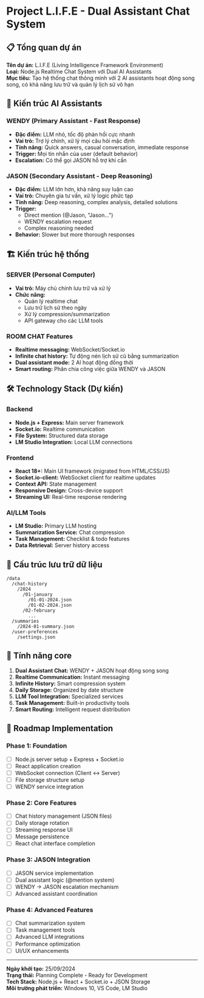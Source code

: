 # Project L.I.F.E - Dual Assistant Chat System

## 📋 Tổng quan dự án

**Tên dự án:** L.I.F.E (Living Intelligence Framework Environment)  
**Loại:** Node.js Realtime Chat System với Dual AI Assistants  
**Mục tiêu:** Tạo hệ thống chat thông minh với 2 AI assistants hoạt động song song, có khả năng lưu trữ và quản lý lịch sử vô hạn

## 🤖 Kiến trúc AI Assistants

### WENDY (Primary Assistant - Fast Response)

- **Đặc điểm:** LLM nhỏ, tốc độ phản hồi cực nhanh
- **Vai trò:** Trợ lý chính, xử lý mọi câu hỏi mặc định
- **Tính năng:** Quick answers, casual conversation, immediate response
- **Trigger:** Mọi tin nhắn của user (default behavior)
- **Escalation:** Có thể gọi JASON hỗ trợ khi cần

### JASON (Secondary Assistant - Deep Reasoning)

- **Đặc điểm:** LLM lớn hơn, khả năng suy luận cao
- **Vai trò:** Chuyên gia tư vấn, xử lý logic phức tạp
- **Tính năng:** Deep reasoning, complex analysis, detailed solutions
- **Trigger:**
  - Direct mention (@Jason, "Jason...")
  - WENDY escalation request
  - Complex reasoning needed
- **Behavior:** Slower but more thorough responses

## 🏗️ Kiến trúc hệ thống

### SERVER (Personal Computer)

- **Vai trò:** Máy chủ chính lưu trữ và xử lý
- **Chức năng:**
  - Quản lý realtime chat
  - Lưu trữ lịch sử theo ngày
  - Xử lý compression/summarization
  - API gateway cho các LLM tools

### ROOM CHAT Features

- **Realtime messaging:** WebSocket/Socket.io
- **Infinite chat history:** Tự động nén lịch sử cũ bằng summarization
- **Dual assistant mode:** 2 AI hoạt động đồng thời
- **Smart routing:** Phân chia công việc giữa WENDY và JASON

## 🛠️ Technology Stack (Dự kiến)

### Backend

- **Node.js + Express:** Main server framework
- **Socket.io:** Realtime communication
- **File System:** Structured data storage
- **LM Studio Integration:** Local LLM connections

### Frontend

- **React 18+:** Main UI framework (migrated from HTML/CSS/JS)
- **Socket.io-client:** WebSocket client for realtime updates
- **Context API:** State management
- **Responsive Design:** Cross-device support
- **Streaming UI:** Real-time response rendering

### AI/LLM Tools

- **LM Studio:** Primary LLM hosting
- **Summarization Service:** Chat compression
- **Task Management:** Checklist & todo features
- **Data Retrieval:** Server history access

## 📁 Cấu trúc lưu trữ dữ liệu

```
/data
  /chat-history
    /2024
      /01-january
        /01-01-2024.json
        /01-02-2024.json
      /02-february
        ...
  /summaries
    /2024-01-summary.json
  /user-preferences
    /settings.json
```

## 🎯 Tính năng core

1. **Dual Assistant Chat:** WENDY + JASON hoạt động song song
2. **Realtime Communication:** Instant messaging
3. **Infinite History:** Smart compression system
4. **Daily Storage:** Organized by date structure
5. **LLM Tool Integration:** Specialized services
6. **Task Management:** Built-in productivity tools
7. **Smart Routing:** Intelligent request distribution

## 🚀 Roadmap Implementation

### Phase 1: Foundation

- [ ] Node.js server setup + Express + Socket.io
- [ ] React application creation
- [ ] WebSocket connection (Client ↔ Server)
- [ ] File storage structure setup
- [ ] WENDY service integration

### Phase 2: Core Features

- [ ] Chat history management (JSON files)
- [ ] Daily storage rotation
- [ ] Streaming response UI
- [ ] Message persistence
- [ ] React chat interface completion

### Phase 3: JASON Integration

- [ ] JASON service implementation
- [ ] Dual assistant logic (@mention system)
- [ ] WENDY → JASON escalation mechanism
- [ ] Advanced assistant coordination

### Phase 4: Advanced Features

- [ ] Chat summarization system
- [ ] Task management tools
- [ ] Advanced LLM integrations
- [ ] Performance optimization
- [ ] UI/UX enhancements

---

**Ngày khởi tạo:** 25/09/2024  
**Trạng thái:** Planning Complete - Ready for Development  
**Tech Stack:** Node.js + React + Socket.io + JSON Storage  
**Môi trường phát triển:** Windows 10, VS Code, LM Studio
